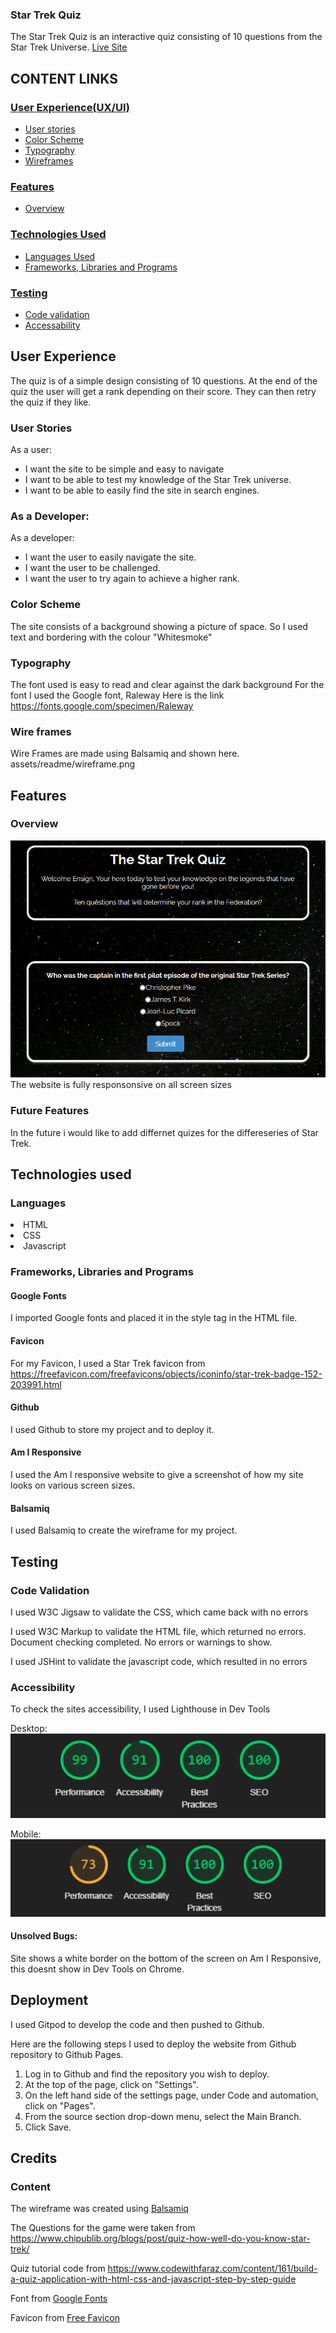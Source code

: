 ### Star Trek Quiz

The Star Trek Quiz is an interactive quiz consisting of 10 questions from the Star Trek Universe.
[Live Site](https://d-claffey-code-institute.github.io/Star-Trek-Quiz/)

## CONTENT LINKS

### [User Experience(UX/UI)](#user-experience)

- [User stories](#user-stories)
- [Color Scheme](#color-scheme)
- [Typography](#typography)
- [Wireframes](#wire-frames)

### [Features](#features)

- [Overview](#overview)

### [Technologies Used](#technologies-used-1)

- [Languages Used](#languages)
- [Frameworks, Libraries and Programs](#frameworks-libraries-and-programs)

### [Testing](#testing-1)

- [Code validation](#code-validation)
- [Accessability](#accessability)


## User Experience

The quiz is of a simple design consisting of 10 questions. At the end of the quiz the user will get a rank depending on their score. They can then retry the quiz if they like. 

### User Stories
As a user:
* I want the site to be simple and easy to navigate
* I want to be able to test my knowledge of the Star Trek universe.
* I want to be able to easily find the site in search engines.

### As a Developer:
As a developer:
* I want the user to easily navigate the site.
* I want the user to be challenged.
* I want the user to try again to achieve a higher rank.

### Color Scheme
The site consists of a background showing a picture of space. So I used text and bordering with the colour "Whitesmoke"

### Typography
The font used is easy to read and clear against the dark background
For the font I used the Google font, Raleway
Here is the link https://fonts.google.com/specimen/Raleway

### Wire frames

Wire Frames are made using Balsamiq and shown here.
assets/readme/wireframe.png

## Features

### Overview
![page overview](assets/readme/page-overview.png)
The website is fully responsonsive on all screen sizes


### Future Features
In the future i would like to add differnet quizes for the differeseries of Star Trek.

## Technologies used

### Languages

<li>HTML</li>
<li>CSS</li>
<li>Javascript</li>

### Frameworks, Libraries and Programs

#### Google Fonts
I imported Google fonts and placed it in the style tag in the HTML file.
#### Favicon
For my Favicon, I used a Star Trek favicon from https://freefavicon.com/freefavicons/objects/iconinfo/star-trek-badge-152-203991.html

#### Github
I used Github to store my project and to deploy it.
#### Am I Responsive
I used the Am I responsive website to give a screenshot of how my site looks on various screen sizes. 
#### Balsamiq
I used Balsamiq to create the wireframe for my project.


## Testing


### Code Validation

I used W3C Jigsaw to validate the CSS, which came back with no errors

I used W3C Markup to validate the HTML file, which returned no errors.
Document checking completed. No errors or warnings to show.

I used JSHint to validate the javascript code, which resulted in no errors

### Accessibility

To check the sites accessibility, I used Lighthouse in Dev Tools

Desktop:
![Lighthouse Desktop Page](assets/readme/lighthouse-desktop.png)

Mobile:
![Lighthouse Mobile Page](assets/readme/lighthouse-mobile.png)


#### Unsolved Bugs:
Site shows a white border on the bottom of the screen on Am I Responsive, this doesnt show in Dev Tools on Chrome.


## Deployment
I used Gitpod to develop the code and then pushed to Github.

Here are the following steps I used to deploy the website from Github repository to Github Pages.

1. Log in to Github and find the repository you wish to deploy.
2. At the top of the page, click on "Settings".
3. On the left hand side of the settings page, under Code and automation, click on "Pages".
4. From the source section drop-down menu, select the Main Branch.
5. Click Save.



## Credits
### Content
The wireframe was created using [Balsamiq](https://balsamiq.com/)

The Questions for the game were taken from https://www.chipublib.org/blogs/post/quiz-how-well-do-you-know-star-trek/

Quiz tutorial code from https://www.codewithfaraz.com/content/161/build-a-quiz-application-with-html-css-and-javascript-step-by-step-guide

Font from [Google Fonts](https://fonts.google.com/)

Favicon from [Free Favicon](https://freefavicon.com/freefavicons/objects/iconinfo/star-trek-badge-152-203991.html)

